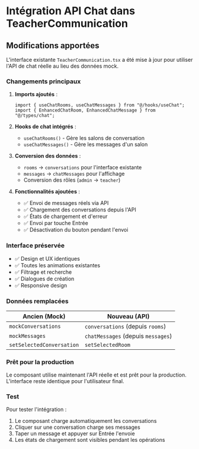 # Intégration API Chat dans TeacherCommunication

## Modifications apportées

L'interface existante `TeacherCommunication.tsx` a été mise à jour pour utiliser l'API de chat réelle au lieu des données mock.

### Changements principaux

1. **Imports ajoutés** :
   ```tsx
   import { useChatRooms, useChatMessages } from "@/hooks/useChat";
   import { EnhancedChatRoom, EnhancedChatMessage } from "@/types/chat";
   ```

2. **Hooks de chat intégrés** :
   - `useChatRooms()` - Gère les salons de conversation
   - `useChatMessages()` - Gère les messages d'un salon

3. **Conversion des données** :
   - `rooms` → `conversations` pour l'interface existante
   - `messages` → `chatMessages` pour l'affichage
   - Conversion des rôles (`admin` → `teacher`)

4. **Fonctionnalités ajoutées** :
   - ✅ Envoi de messages réels via API
   - ✅ Chargement des conversations depuis l'API
   - ✅ États de chargement et d'erreur
   - ✅ Envoi par touche Entrée
   - ✅ Désactivation du bouton pendant l'envoi

### Interface préservée

- ✅ Design et UX identiques
- ✅ Toutes les animations existantes
- ✅ Filtrage et recherche
- ✅ Dialogues de création
- ✅ Responsive design

### Données remplacées

| Ancien (Mock) | Nouveau (API) |
|---------------|---------------|
| `mockConversations` | `conversations` (depuis `rooms`) |
| `mockMessages` | `chatMessages` (depuis `messages`) |
| `setSelectedConversation` | `setSelectedRoom` |

### Prêt pour la production

Le composant utilise maintenant l'API réelle et est prêt pour la production. L'interface reste identique pour l'utilisateur final.

### Test

Pour tester l'intégration :
1. Le composant charge automatiquement les conversations
2. Cliquer sur une conversation charge ses messages  
3. Taper un message et appuyer sur Entrée l'envoie
4. Les états de chargement sont visibles pendant les opérations
